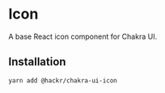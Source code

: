 # Icon

A base React icon component for Chakra UI.

## Installation

```sh
yarn add @hackr/chakra-ui-icon
```
